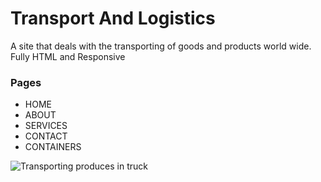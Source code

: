 # Transport And Logistics

A site that deals with the transporting of goods and products world wide.
Fully HTML and Responsive

### Pages
* HOME
* ABOUT
* SERVICES
* CONTACT
* CONTAINERS

![Transporting produces in truck](https://upfronthtml.websitelayout.net/img/banner/banner-01.jpg)